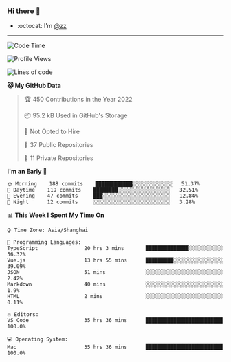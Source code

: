 ### Hi there 👋

- :octocat: I’m [@zz](https://github.com/holazz)

---

<!--START_SECTION:waka-->
![Code Time](http://img.shields.io/badge/Code%20Time-0%20secs-blue)

![Profile Views](http://img.shields.io/badge/Profile%20Views-3-blue)

![Lines of code](https://img.shields.io/badge/From%20Hello%20World%20I%27ve%20Written-731%20Thousand%20lines%20of%20code-blue)

**🐱 My GitHub Data** 

> 🏆 450 Contributions in the Year 2022
 > 
> 📦 95.2 kB Used in GitHub's Storage 
 > 
> 🚫 Not Opted to Hire
 > 
> 📜 37 Public Repositories 
 > 
> 🔑 11 Private Repositories  
 > 
**I'm an Early 🐤** 

```text
🌞 Morning    188 commits    ████████████░░░░░░░░░░░░░   51.37% 
🌆 Daytime    119 commits    ████████░░░░░░░░░░░░░░░░░   32.51% 
🌃 Evening    47 commits     ███░░░░░░░░░░░░░░░░░░░░░░   12.84% 
🌙 Night      12 commits     ░░░░░░░░░░░░░░░░░░░░░░░░░   3.28%

```


📊 **This Week I Spent My Time On** 

```text
⌚︎ Time Zone: Asia/Shanghai

💬 Programming Languages: 
TypeScript               20 hrs 3 mins       ██████████████░░░░░░░░░░░   56.32% 
Vue.js                   13 hrs 55 mins      █████████░░░░░░░░░░░░░░░░   39.09% 
JSON                     51 mins             ░░░░░░░░░░░░░░░░░░░░░░░░░   2.42% 
Markdown                 40 mins             ░░░░░░░░░░░░░░░░░░░░░░░░░   1.9% 
HTML                     2 mins              ░░░░░░░░░░░░░░░░░░░░░░░░░   0.11%

🔥 Editors: 
VS Code                  35 hrs 36 mins      █████████████████████████   100.0%

💻 Operating System: 
Mac                      35 hrs 36 mins      █████████████████████████   100.0%

```


<!--END_SECTION:waka-->

